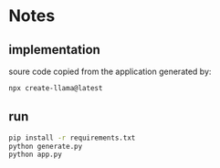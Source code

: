 # Notes

## implementation

soure code copied from the application generated by:

```sh
npx create-llama@latest
```

## run

```sh
pip install -r requirements.txt
python generate.py
python app.py
```
